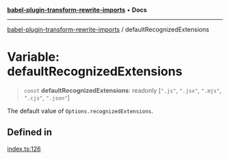 [**babel-plugin-transform-rewrite-imports**](../README.md) • **Docs**

***

[babel-plugin-transform-rewrite-imports](../README.md) / defaultRecognizedExtensions

# Variable: defaultRecognizedExtensions

> `const` **defaultRecognizedExtensions**: readonly [`".js"`, `".jsx"`, `".mjs"`, `".cjs"`, `".json"`]

The default value of `Options.recognizedExtensions`.

## Defined in

[index.ts:126](https://github.com/Xunnamius/babel-plugin-transform-rewrite-imports/blob/40f2b2bf6fa6d5f4f6faf3e8004138265cb3ed3d/src/index.ts#L126)
